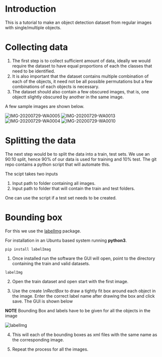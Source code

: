 # Introduction

This is a tutorial to make an object detection dataset from regular images with single/multiple objects. 

# Collecting data

1. The first step is to collect sufficient amount of data, ideally we would require the dataset to have equal proportions of each the classes that need to be identified.
2. It is also important that the dataset contains multiple combination of each of the objects, it need not be all possible permutations but a few combinations of each objects is necessary.
3. The dataset should also contain a few obscured images, that is, one objectt slightly obscured by another in the same image.


A few sample images are shown below.

![IMG-20200729-WA0005](https://user-images.githubusercontent.com/41626118/88930098-a39c1a80-d298-11ea-8b9f-1f5208d979fb.jpg)
![IMG-20200729-WA0013](https://user-images.githubusercontent.com/41626118/88930117-aa2a9200-d298-11ea-909f-b3265af6a7e6.jpg)
![IMG-20200729-WA0004](https://user-images.githubusercontent.com/41626118/88930132-aeef4600-d298-11ea-8eab-6f738dadf454.jpg)
![IMG-20200729-WA0010](https://user-images.githubusercontent.com/41626118/88930139-b282cd00-d298-11ea-9595-5180291267f0.jpg)





# Splitting the data

The next step would be to split the data into a train, test sets. We use an 90:10 split, hence 90% of our data is used for training and 10% test.
The git repo contains a python script that will automate this.

The scipt takes two inputs

1. Input path to folder containing all images.
2. Input path to folder that will contain the train and test folders.

One can use the script if a test set needs to be created.


# Bounding box

For this we use the [labelImg](https://github.com/tzutalin/labelImg) package. 

For installation in an Ubuntu based system running **python3**.

```
pip install labelImag

```

1. Once installed run the software the GUI will open, point to the directory containing the train and valid datasets.

```
labelImg

```

2. Open the train dataset and open start with the first image.

3. Use the create *\nRectBox* to draw a tightly fit box around each object in the image. Enter the correct label name after drawing the box and click save. The GUI is shown below

**NOTE** Bounding Box and labels have to be given for all the objects in the image

![labelImg](https://user-images.githubusercontent.com/41626118/89758823-5d4f8280-db06-11ea-8060-887e24908d05.png)


4. This will each of the bounding boxes as xml files with the same name as the corresponding image.

5. Repeat the process for all the images.
